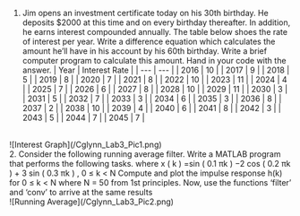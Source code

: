 1. Jim opens an investment certificate today on his 30th birthday. He deposits $2000 at this time
and on every birthday thereafter. In addition, he earns interest compounded annually. The
table below shoes the rate of interest per year. Write a difference equation which calculates
the amount he’ll have in his account by his 60th birthday. Write a brief computer program to
calculate this amount. Hand in your code with the answer.
| Year | Interest Rate |
| --- | --- |
| 2016  | 10 |
| 2017  | 9 |
| 2018  | 5 |
| 2019  | 8 |
| 2020  | 7 |
| 2021  | 8 |
| 2022  | 10 |
| 2023  | 11 |
| 2024  | 4 |
| 2025  | 7 |
| 2026  | 6 |
| 2027  | 8 |
| 2028  | 10 |
| 2029  | 11 |
| 2030  | 3 |
| 2031  | 5 |
| 2032  | 7 |
| 2033  | 3 |
| 2034  | 6 |
| 2035  | 3 |
| 2036  | 8 |
| 2037  | 2 |
| 2038  | 10 |
| 2039  | 4 |
| 2040  | 6 |
| 2041  | 8 |
| 2042  | 3 |
| 2043  | 5 |
| 2044  | 7 |
| 2045  | 7 |
<br>
![Interest Graph](/Cglynn_Lab3_Pic1.png)
<br>
2. Consider the following running average filter. Write a MATLAB program that performs the
following tasks.
where x ( k ) =sin ( 0.1 πk ) −2 cos ( 0.2 πk ) + 3 sin ( 0.3 πk ) , 0 ≤ k < N
Compute and plot the impulse response h(k) for 0 ≤ k < N where N = 50 from 1st
principles. Now, use the functions ‘filter’ and ‘conv’ to arrive at the same results
<br>
![Running Average](/Cglynn_Lab3_Pic2.png)
<br>